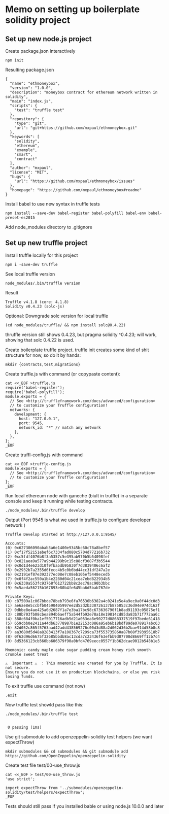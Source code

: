 # Memo on setting up boilerplate solidity project

## Set up new node.js project

Create package.json interactively

    npm init

Resulting package.json

    {
      "name": "ethmoneybox",
      "version": "1.0.0",
      "description": "moneybox contract for ethereum network written in solidity",
      "main": "index.js",
      "scripts": {
        "test": "truffle test"
      },
      "repository": {
        "type": "git",
        "url": "git+https://github.com/mxpaul/ethmoneybox.git"
      },
      "keywords": [
        "solidity",
        "ethereum",
        "example",
        "smart",
        "contract"
      ],
      "author": "mxpaul",
      "license": "MIT",
      "bugs": {
        "url": "https://github.com/mxpaul/ethmoneybox/issues"
      },
      "homepage": "https://github.com/mxpaul/ethmoneybox#readme"
    }

Install babel to use new syntax in truffle tests

    npm install --save-dev babel-register babel-polyfill babel-env babel-preset-es2015

Add node_modules directory to .gitignore

## Set up new truffle project

Install truffle locally for this project

    npm i -save-dev truffle

See local truffle version

    node_modules/.bin/truffle version

Result

    Truffle v4.1.8 (core: 4.1.8)
    Solidity v0.4.23 (solc-js)

Optional: Downgrade solc version for local truffle

    (cd node_modules/truffle/ && npm install solc@0.4.22)

thruffle version still shows 0.4.23, but pragma solidity ^0.4.23; will work, showing that solc 0.4.22 is used.

Create boilerplate truffle project. truffle init creates some kind of shit structure for now, so do it by hands:

    mkdir {contracts,test,migrations}

Create truffle.js with command (or copypaste content):

    cat <<_EOF >truffle.js
    require('babel-register');
    require('babel-polyfill');
    module.exports = {
      // See <http://truffleframework.com/docs/advanced/configuration>
      // to customize your Truffle configuration!
      networks: {
        development: {
          host: "127.0.0.1",
          port: 9545,
          network_id: "*" // match any network
        },
      },
    };
    _EOF

Create truffl-config.js with command

    cat <<_EOF >truffle-config.js
    module.exports = {        
      // See <http://truffleframework.com/docs/advanced/configuration>
      // to customize your Truffle configuration!
    };                                           
    _EOF


Run local ethereum node with ganeche (biult in truffle) in a separate console and keep it running while testing contracts. 

    ./node_modules/.bin/truffle develop

Output (Port 9545 is what we used in truffle.js to configure developer network )

    Truffle Develop started at http://127.0.0.1:9545/
    
    Accounts:
    (0) 0x627306090abab3a6e1400e9345bc60c78a8bef57
    (1) 0xf17f52151ebef6c7334fad080c5704d77216b732
    (2) 0xc5fdf4076b8f3a5357c5e395ab970b5b54098fef
    (3) 0x821aea9a577a9b44299b9c15c88cf3087f3b5544
    (4) 0x0d1d4e623d10f9fba5db95830f7d3839406c6af2
    (5) 0x2932b7a2355d6fecc4b5c0b6bd44cc31df247a2e
    (6) 0x2191ef87e392377ec08e7c08eb105ef5448eced5
    (7) 0x0f4f2ac550a1b4e2280d04c21cea7ebd822934b5
    (8) 0x6330a553fc93768f612722bb8c2ec78ac90b3bbc
    (9) 0x5aeda56215b167893e80b4fe645ba6d5bab767de
    
    Private Keys:
    (0) c87509a1c067bbde78beb793e6fa76530b6382a4c0241e5e4a9ec0a0f44dc0d3
    (1) ae6ae8e5ccbfb04590405997ee2d52d2b330726137b875053c36d94e974d162f
    (2) 0dbbe8e4ae425a6d2687f1a7e3ba17bc98c673636790f1b8ad91193c05875ef1
    (3) c88b703fb08cbea894b6aeff5a544fb92e78a18e19814cd85da83b71f772aa6c
    (4) 388c684f0ba1ef5017716adb5d21a053ea8e90277d0868337519f97bede61418
    (5) 659cbb0e2411a44db63778987b1e22153c086a95eb6b18bdf89de078917abc63
    (6) 82d052c865f5763aad42add438569276c00d3d88a2d062d36b2bae914d58b8c8
    (7) aa3680d5d48a8283413f7a108367c7299ca73f553735860a87b08f39395618b7
    (8) 0f62d96d6675f32685bbdb8ac13cda7c23436f63efbb9d07700d8669ff12b7c4
    (9) 8d5366123cb560bb606379f90a0bfd4769eecc0557f1b362dcae9012b548b1e5
    
    Mnemonic: candy maple cake sugar pudding cream honey rich smooth crumble sweet treat
    
    ⚠️  Important ⚠️  : This mnemonic was created for you by Truffle. It is not secure.
    Ensure you do not use it on production blockchains, or else you risk losing funds.

To exit truffle use command (not now)

    .exit

Now truffle test showld pass like this:

    ./node_modules/.bin/truffle test
    
    
     0 passing (1ms)

Use git submodule to add openzeppelin-solidity test helpers (we want expectThrow)

    mkdir submodules && cd submodules && git submodule add https://github.com/OpenZeppelin/openzeppelin-solidity

Create test file test/00-use_throw.js

    cat <<_EOF > test/00-use_throw.js
    'use strict';
    
    import expectThrow from '../submodules/openzeppelin-solidity/test/helpers/expectThrow';
    _EOF

Tests should still pass if you installed bable or using node.js 10.0.0 and later
